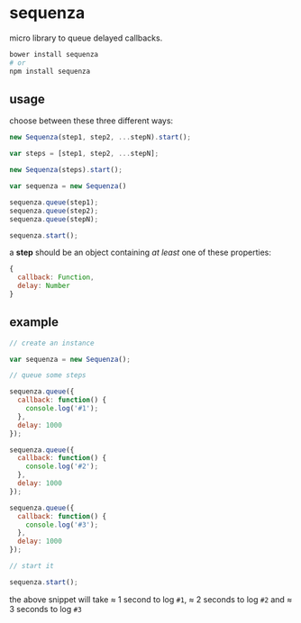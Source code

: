# sequenza

micro library to queue delayed callbacks.

```sh
bower install sequenza
# or
npm install sequenza
```

## usage

choose between these three different ways:

```js
new Sequenza(step1, step2, ...stepN).start();
```

```js
var steps = [step1, step2, ...stepN];

new Sequenza(steps).start();
```

```js
var sequenza = new Sequenza()

sequenza.queue(step1);
sequenza.queue(step2);
sequenza.queue(stepN);

sequenza.start();
```

a **step** should be an object containing *at least* one of these properties:

```js
{
  callback: Function,
  delay: Number
}
```

## example

```js
// create an instance

var sequenza = new Sequenza();

// queue some steps

sequenza.queue({
  callback: function() {
    console.log('#1');
  },
  delay: 1000
});

sequenza.queue({
  callback: function() {
    console.log('#2');
  },
  delay: 1000
});

sequenza.queue({
  callback: function() {
    console.log('#3');
  },
  delay: 1000
});

// start it

sequenza.start();
```

the above snippet will take ≈ 1 second to log `#1`, ≈ 2 seconds to log `#2` and ≈ 3 seconds to log `#3`

